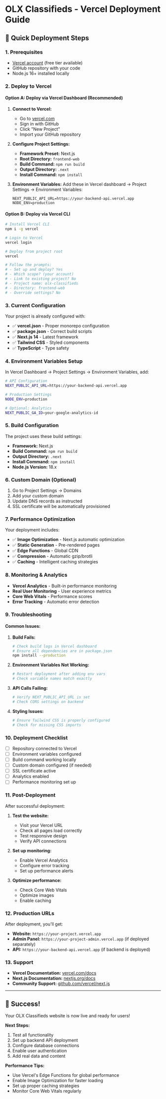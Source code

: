# OLX Classifieds - Vercel Deployment Guide

## 🚀 Quick Deployment Steps

### 1. Prerequisites
- [Vercel account](https://vercel.com) (free tier available)
- GitHub repository with your code
- Node.js 16+ installed locally

### 2. Deploy to Vercel

#### Option A: Deploy via Vercel Dashboard (Recommended)
1. **Connect to Vercel:**
   - Go to [vercel.com](https://vercel.com)
   - Sign in with GitHub
   - Click "New Project"
   - Import your GitHub repository

2. **Configure Project Settings:**
   - **Framework Preset:** Next.js
   - **Root Directory:** `frontend-web`
   - **Build Command:** `npm run build`
   - **Output Directory:** `.next`
   - **Install Command:** `npm install`

3. **Environment Variables:**
   Add these in Vercel dashboard → Project Settings → Environment Variables:
   ```
   NEXT_PUBLIC_API_URL=https://your-backend-api.vercel.app
   NODE_ENV=production
   ```

#### Option B: Deploy via Vercel CLI
```bash
# Install Vercel CLI
npm i -g vercel

# Login to Vercel
vercel login

# Deploy from project root
vercel

# Follow the prompts:
# - Set up and deploy? Yes
# - Which scope? (your account)
# - Link to existing project? No
# - Project name: olx-classifieds
# - Directory: frontend-web
# - Override settings? No
```

### 3. Current Configuration

Your project is already configured with:
- ✅ **vercel.json** - Proper monorepo configuration
- ✅ **package.json** - Correct build scripts
- ✅ **Next.js 14** - Latest framework
- ✅ **Tailwind CSS** - Styled components
- ✅ **TypeScript** - Type safety

### 4. Environment Variables Setup

In Vercel Dashboard → Project Settings → Environment Variables, add:

```bash
# API Configuration
NEXT_PUBLIC_API_URL=https://your-backend-api.vercel.app

# Production Settings
NODE_ENV=production

# Optional: Analytics
NEXT_PUBLIC_GA_ID=your-google-analytics-id
```

### 5. Build Configuration

The project uses these build settings:
- **Framework:** Next.js
- **Build Command:** `npm run build`
- **Output Directory:** `.next`
- **Install Command:** `npm install`
- **Node.js Version:** 18.x

### 6. Custom Domain (Optional)

1. Go to Project Settings → Domains
2. Add your custom domain
3. Update DNS records as instructed
4. SSL certificate will be automatically provisioned

### 7. Performance Optimization

Your deployment includes:
- ✅ **Image Optimization** - Next.js automatic optimization
- ✅ **Static Generation** - Pre-rendered pages
- ✅ **Edge Functions** - Global CDN
- ✅ **Compression** - Automatic gzip/brotli
- ✅ **Caching** - Intelligent caching strategies

### 8. Monitoring & Analytics

- **Vercel Analytics** - Built-in performance monitoring
- **Real User Monitoring** - User experience metrics
- **Core Web Vitals** - Performance scores
- **Error Tracking** - Automatic error detection

### 9. Troubleshooting

#### Common Issues:

1. **Build Fails:**
   ```bash
   # Check build logs in Vercel dashboard
   # Ensure all dependencies are in package.json
   npm install --production
   ```

2. **Environment Variables Not Working:**
   ```bash
   # Restart deployment after adding env vars
   # Check variable names match exactly
   ```

3. **API Calls Failing:**
   ```bash
   # Verify NEXT_PUBLIC_API_URL is set
   # Check CORS settings on backend
   ```

4. **Styling Issues:**
   ```bash
   # Ensure Tailwind CSS is properly configured
   # Check for missing CSS imports
   ```

### 10. Deployment Checklist

- [ ] Repository connected to Vercel
- [ ] Environment variables configured
- [ ] Build command working locally
- [ ] Custom domain configured (if needed)
- [ ] SSL certificate active
- [ ] Analytics enabled
- [ ] Performance monitoring set up

### 11. Post-Deployment

After successful deployment:

1. **Test the website:**
   - Visit your Vercel URL
   - Check all pages load correctly
   - Test responsive design
   - Verify API connections

2. **Set up monitoring:**
   - Enable Vercel Analytics
   - Configure error tracking
   - Set up performance alerts

3. **Optimize performance:**
   - Check Core Web Vitals
   - Optimize images
   - Enable caching

### 12. Production URLs

After deployment, you'll get:
- **Website:** `https://your-project.vercel.app`
- **Admin Panel:** `https://your-project-admin.vercel.app` (if deployed separately)
- **API:** `https://your-backend-api.vercel.app` (if backend is deployed)

### 13. Support

- **Vercel Documentation:** [vercel.com/docs](https://vercel.com/docs)
- **Next.js Documentation:** [nextjs.org/docs](https://nextjs.org/docs)
- **Community Support:** [github.com/vercel/next.js](https://github.com/vercel/next.js)

---

## 🎉 Success!

Your OLX Classifieds website is now live and ready for users!

**Next Steps:**
1. Test all functionality
2. Set up backend API deployment
3. Configure database connections
4. Enable user authentication
5. Add real data and content

**Performance Tips:**
- Use Vercel's Edge Functions for global performance
- Enable Image Optimization for faster loading
- Set up proper caching strategies
- Monitor Core Web Vitals regularly




